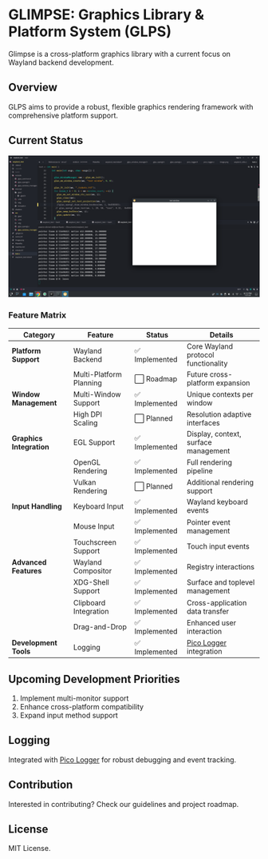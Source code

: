 # GLIMPSE: Graphics Library & Platform System (GLPS)

Glimpse is a cross-platform graphics library with a current focus on Wayland backend development.

## Overview

GLPS aims to provide a robust, flexible graphics rendering framework with comprehensive platform support.

## Current Status

![Wayland Support](image-1.png)

### Feature Matrix

| Category | Feature | Status | Details |
|----------|---------|--------|---------|
| **Platform Support** | Wayland Backend | ✅ Implemented | Core Wayland protocol functionality |
| | Multi-Platform Planning | ⬜ Roadmap | Future cross-platform expansion |
| **Window Management** | Multi-Window Support | ✅ Implemented | Unique contexts per window |
| | High DPI Scaling | ⬜ Planned | Resolution adaptive interfaces |
| **Graphics Integration** | EGL Support | ✅ Implemented | Display, context, surface management |
| | OpenGL Rendering | ✅ Implemented | Full rendering pipeline |
| | Vulkan Rendering | ⬜ Planned | Additional rendering support |
| **Input Handling** | Keyboard Input | ✅ Implemented | Wayland keyboard events |
| | Mouse Input | ✅ Implemented | Pointer event management |
| | Touchscreen Support | ✅ Implemented | Touch input events |
| **Advanced Features** | Wayland Compositor | ✅ Implemented | Registry interactions |
| | XDG-Shell Support | ✅ Implemented | Surface and toplevel management |
| | Clipboard Integration | ✅ Implemented | Cross-application data transfer |
| | Drag-and-Drop |  ✅ Implemented | Enhanced user interaction |
| **Development Tools** | Logging | ✅ Implemented | [Pico Logger](https://github.com/YASSINE-AA/Pico-Logger) integration |

## Upcoming Development Priorities

1. Implement multi-monitor support
2. Enhance cross-platform compatibility
3. Expand input method support

## Logging

Integrated with [Pico Logger](https://github.com/YASSINE-AA/Pico-Logger) for robust debugging and event tracking.

## Contribution

Interested in contributing? Check our guidelines and project roadmap.

## License

MIT License.
